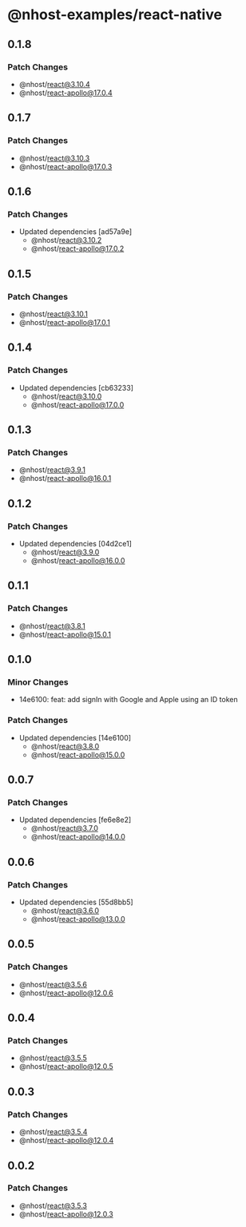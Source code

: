 # @nhost-examples/react-native

## 0.1.8

### Patch Changes

- @nhost/react@3.10.4
- @nhost/react-apollo@17.0.4

## 0.1.7

### Patch Changes

- @nhost/react@3.10.3
- @nhost/react-apollo@17.0.3

## 0.1.6

### Patch Changes

- Updated dependencies [ad57a9e]
  - @nhost/react@3.10.2
  - @nhost/react-apollo@17.0.2

## 0.1.5

### Patch Changes

- @nhost/react@3.10.1
- @nhost/react-apollo@17.0.1

## 0.1.4

### Patch Changes

- Updated dependencies [cb63233]
  - @nhost/react@3.10.0
  - @nhost/react-apollo@17.0.0

## 0.1.3

### Patch Changes

- @nhost/react@3.9.1
- @nhost/react-apollo@16.0.1

## 0.1.2

### Patch Changes

- Updated dependencies [04d2ce1]
  - @nhost/react@3.9.0
  - @nhost/react-apollo@16.0.0

## 0.1.1

### Patch Changes

- @nhost/react@3.8.1
- @nhost/react-apollo@15.0.1

## 0.1.0

### Minor Changes

- 14e6100: feat: add signIn with Google and Apple using an ID token

### Patch Changes

- Updated dependencies [14e6100]
  - @nhost/react@3.8.0
  - @nhost/react-apollo@15.0.0

## 0.0.7

### Patch Changes

- Updated dependencies [fe6e8e2]
  - @nhost/react@3.7.0
  - @nhost/react-apollo@14.0.0

## 0.0.6

### Patch Changes

- Updated dependencies [55d8bb5]
  - @nhost/react@3.6.0
  - @nhost/react-apollo@13.0.0

## 0.0.5

### Patch Changes

- @nhost/react@3.5.6
- @nhost/react-apollo@12.0.6

## 0.0.4

### Patch Changes

- @nhost/react@3.5.5
- @nhost/react-apollo@12.0.5

## 0.0.3

### Patch Changes

- @nhost/react@3.5.4
- @nhost/react-apollo@12.0.4

## 0.0.2

### Patch Changes

- @nhost/react@3.5.3
- @nhost/react-apollo@12.0.3
